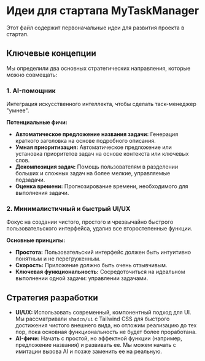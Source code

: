 # Идеи для стартапа MyTaskManager

Этот файл содержит первоначальные идеи для развития проекта в стартап.

## Ключевые концепции

Мы определили два основных стратегических направления, которые можно совмещать:

### 1. AI-помощник
Интеграция искусственного интеллекта, чтобы сделать таск-менеджер "умнее".

**Потенциальные фичи:**
- **Автоматическое предложение названия задачи:** Генерация краткого заголовка на основе подробного описания.
- **Умная приоритизация:** Автоматическое предложение или установка приоритетов задач на основе контекста или ключевых слов.
- **Декомпозиция задач:** Помощь пользователям в разделении больших и сложных задач на более мелкие, управляемые подзадачи.
- **Оценка времени:** Прогнозирование времени, необходимого для выполнения задачи.

### 2. Минималистичный и быстрый UI/UX
Фокус на создании чистого, простого и чрезвычайно быстрого пользовательского интерфейса, удалив все второстепенные функции.

**Основные принципы:**
- **Простота:** Пользовательский интерфейс должен быть интуитивно понятным и не перегруженным.
- **Скорость:** Приложение должно быть очень отзывчивым.
- **Ключевая функциональность:** Сосредоточиться на идеальном выполнении одной задачи: управлении задачами.

## Стратегия разработки

- **UI/UX:** Использовать современный, компонентный подход для UI. Мы рассматривали `shadcn/ui` с Tailwind CSS для быстрого достижения чистого внешнего вида, но отложим реализацию до тех пор, пока основная функциональность не будет более проработана.
- **AI-фичи:** Начать с простой, но эффектной функции (например, предложение названия) и развивать ее. Мы можем начать с имитации вызова AI и позже заменить ее на реальную.